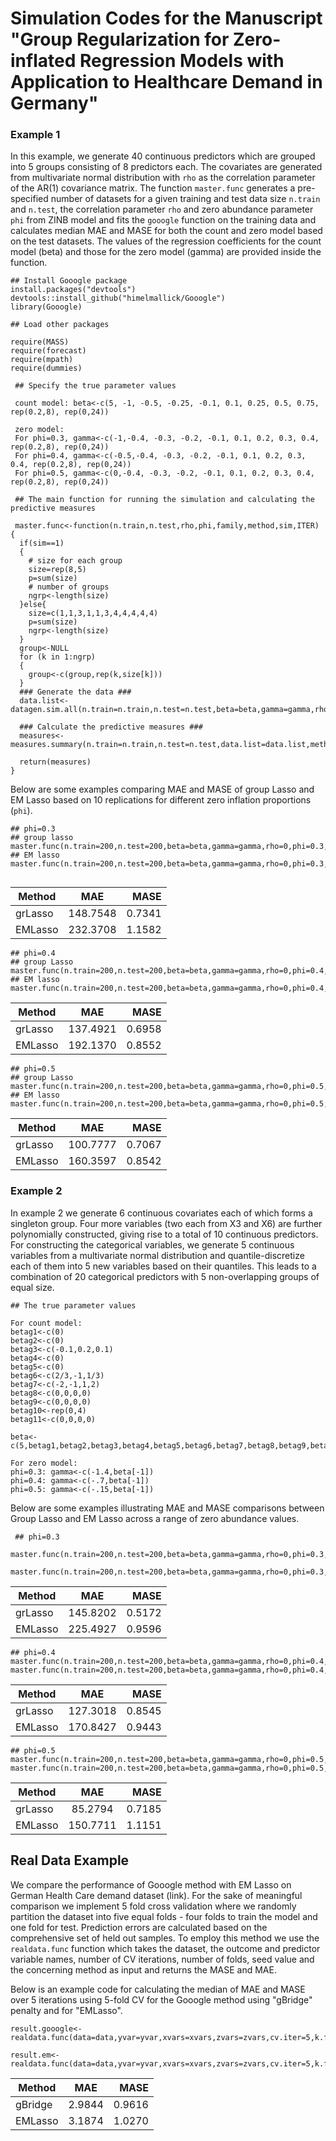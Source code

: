 # Simulation Codes for the Manuscript "Group Regularization for Zero-inflated Regression Models with Application to Healthcare Demand in Germany"


### Example 1
In this example, we generate 40 continuous predictors which are grouped into 5 groups consisting of 8 predictors each. The covariates are generated from multivariate normal distribution with `rho` as the correlation parameter of the AR(1) covariance matrix. The function `master.func` generates a pre-specified number of datasets for a given training and test data size `n.train` and `n.test`, the correlation parameter `rho` and zero abundance parameter `phi` from ZINB model and fits the `gooogle` function on the training data and calculates median MAE and MASE for both the count and zero model based on the test datasets. The values of the regression coefficients for the count model (beta) and those for the zero model (gamma) are provided inside the function. 

```
## Install Gooogle package
install.packages("devtools")
devtools::install_github("himelmallick/Gooogle")
library(Gooogle)
```


```
## Load other packages

require(MASS)
require(forecast)
require(mpath)
require(dummies)
```

```
 ## Specify the true parameter values
  
 count model: beta<-c(5, -1, -0.5, -0.25, -0.1, 0.1, 0.25, 0.5, 0.75, rep(0.2,8), rep(0,24))    
    
 zero model: 
 For phi=0.3, gamma<-c(-1,-0.4, -0.3, -0.2, -0.1, 0.1, 0.2, 0.3, 0.4, rep(0.2,8), rep(0,24))
 For phi=0.4, gamma<-c(-0.5,-0.4, -0.3, -0.2, -0.1, 0.1, 0.2, 0.3, 0.4, rep(0.2,8), rep(0,24))
 For phi=0.5, gamma<-c(0,-0.4, -0.3, -0.2, -0.1, 0.1, 0.2, 0.3, 0.4, rep(0.2,8), rep(0,24))
```
    
```
 ## The main function for running the simulation and calculating the predictive measures
 
 master.func<-function(n.train,n.test,rho,phi,family,method,sim,ITER)
{
  if(sim==1)
  {
    # size for each group
    size=rep(8,5)
    p=sum(size)
    # number of groups
    ngrp<-length(size) 
  }else{
    size=c(1,1,3,1,1,3,4,4,4,4,4)
    p=sum(size)
    ngrp<-length(size)
  }
  group<-NULL
  for (k in 1:ngrp)
  {
    group<-c(group,rep(k,size[k]))
  }
  ### Generate the data ###
  data.list<-datagen.sim.all(n.train=n.train,n.test=n.test,beta=beta,gamma=gamma,rho=rho,phi=phi,family=family,sim=sim,ITER)
  
  ### Calculate the predictive measures ###
  measures<-measures.summary(n.train=n.train,n.test=n.test,data.list=data.list,method=method,ITER=ITER,group=group,family=family)
  
  return(measures)
}
```

Below are some examples comparing MAE and MASE of group Lasso and EM Lasso based on 10 replications for different zero inflation proportions (`phi`).

```
## phi=0.3
## group lasso 
master.func(n.train=200,n.test=200,beta=beta,gamma=gamma,rho=0,phi=0.3,family="negbin",method="grLasso",sim=1,ITER=10)
## EM lasso
master.func(n.train=200,n.test=200,beta=beta,gamma=gamma,rho=0,phi=0.3,family="negbin",method="EMLasso",sim=1,ITER=10)
 
 ```
 |Method | MAE     | MASE  |
 |-------|:-------:|------:|
 |grLasso|148.7548 |0.7341 | 
 |EMLasso|232.3708 |1.1582 |
 
 ```
 ## phi=0.4
## group Lasso
master.func(n.train=200,n.test=200,beta=beta,gamma=gamma,rho=0,phi=0.4,family="negbin",method="grLasso",sim=1,ITER=10)
## EM lasso
master.func(n.train=200,n.test=200,beta=beta,gamma=gamma,rho=0,phi=0.4,family="negbin",method="EMLasso",sim=1,ITER=10)

 ```
 |Method | MAE     | MASE  |
 |-------|:-------:|------:|
 |grLasso|137.4921 |0.6958 | 
 |EMLasso|192.1370 |0.8552 |
 
 ```
 ## phi=0.5
## group Lasso
master.func(n.train=200,n.test=200,beta=beta,gamma=gamma,rho=0,phi=0.5,family="negbin",method="grLasso",sim=1,ITER=10)
## EM lasso
master.func(n.train=200,n.test=200,beta=beta,gamma=gamma,rho=0,phi=0.5,family="negbin",method="EMLasso",sim=1,ITER=10)
 ```
 |Method | MAE     | MASE  |
 |-------|:-------:|------:|
 |grLasso|100.7777 |0.7067 | 
 |EMLasso|160.3597 |0.8542 |
           

### Example 2

In example 2 we generate 6 continuous covariates each of which forms a singleton group. Four more variables (two each from X3 and X6) are further polynomially constructed, giving rise to a total of 10 continuous predictors. For constructing the categorical variables, we generate 5 continuous variables from a multivariate normal distribution and quantile-discretize each of them into 5 new variables based on their quantiles. This leads to a combination of 20 categorical predictors with 5 non-overlapping groups of equal size.

```
## The true parameter values

For count model: 
betag1<-c(0)
betag2<-c(0)
betag3<-c(-0.1,0.2,0.1)
betag4<-c(0)
betag5<-c(0)
betag6<-c(2/3,-1,1/3)
betag7<-c(-2,-1,1,2)
betag8<-c(0,0,0,0)
betag9<-c(0,0,0,0)
betag10<-rep(0,4)
betag11<-c(0,0,0,0)

beta<-c(5,betag1,betag2,betag3,betag4,betag5,betag6,betag7,betag8,betag9,betag10,betag11)

For zero model:
phi=0.3: gamma<-c(-1.4,beta[-1])
phi=0.4: gamma<-c(-.7,beta[-1])
phi=0.5: gamma<-c(-.15,beta[-1])
```

Below are some examples illustrating MAE and MASE comparisons between Group Lasso and EM Lasso across a range of zero abundance values. 

```
 ## phi=0.3
 master.func(n.train=200,n.test=200,beta=beta,gamma=gamma,rho=0,phi=0.3,family="negbin",method="grLasso",sim=2,ITER=10)
 master.func(n.train=200,n.test=200,beta=beta,gamma=gamma,rho=0,phi=0.3,family="negbin",method="EMLasso",sim=2,ITER=10)
 ```
 |Method | MAE     | MASE  |
 |-------|:-------:|------:|
 |grLasso|145.8202 |0.5172 | 
 |EMLasso|225.4927 |0.9596|
 
 ```
 ## phi=0.4
 master.func(n.train=200,n.test=200,beta=beta,gamma=gamma,rho=0,phi=0.4,family="negbin",method="grLasso",sim=2,ITER=10)
 master.func(n.train=200,n.test=200,beta=beta,gamma=gamma,rho=0,phi=0.4,family="negbin",method="EMLasso",sim=2,ITER=10)
 ```
 |Method | MAE     | MASE  |
 |-------|:-------:|------:|
 |grLasso|127.3018 |0.8545 | 
 |EMLasso|170.8427 |0.9443 |
 
 ```
 ## phi=0.5
 master.func(n.train=200,n.test=200,beta=beta,gamma=gamma,rho=0,phi=0.5,family="negbin",method="grLasso",sim=2,ITER=10)
 master.func(n.train=200,n.test=200,beta=beta,gamma=gamma,rho=0,phi=0.5,family="negbin",method="EMLasso",sim=2,ITER=10)
 ```
 |Method | MAE     | MASE  |
 |-------|:-------:|------:|
 |grLasso|85.2794  |0.7185 | 
 |EMLasso|150.7711 |1.1151 |
 
   
## Real Data Example

We compare the performance of Gooogle method with EM Lasso on German Health Care demand dataset (link). For the sake of meaningful comparison we implement 5 fold cross validation where we randomly partition the dataset into five equal folds - four folds to train the model and one fold for test. Prediction errors are calculated based on the comprehensive set of held out samples. To employ this method we use the `realdata.func` function which takes the dataset, the outcome and predictor variable names, number of CV iterations, number of folds, seed value and the concerning method as input and returns the MASE and MAE. 

Below is an example code for calculating the median of MAE and MASE over 5 iterations using 5-fold CV for the Gooogle method using "gBridge" penalty and for "EMLasso". 

```
result.gooogle<-realdata.func(data=data,yvar=yvar,xvars=xvars,zvars=zvars,cv.iter=5,k.fold=5,seedval=123,method="Gooogle")

result.em<-realdata.func(data=data,yvar=yvar,xvars=xvars,zvars=zvars,cv.iter=5,k.fold=5,seedval=123,method="EMLasso")
```

 |Method | MAE     | MASE  |
 |-------|:-------:|------:|
 |gBridge|2.9844   |0.9616 | 
 |EMLasso|3.1874   |1.0270 |
 
 
